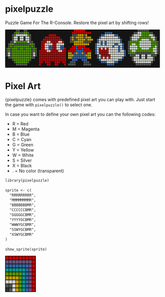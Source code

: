 # pixelpuzzle

Puzzle Game For The R-Console. Restore the pixel art by shifting rows!

<img src="man/figures/pixelpuzzle-allstars.png" alt="example pixel art" width="800">


# Pixel Art

{pixelpuzzle} comes with predefined pixel art you can play with. Just start the game with `pixelpuzzle()` to select one.

In case you want to define your own pixel art you can the following codes:

* R = Red
* M = Magenta
* B = Blue
* C = Cyan
* G = Green
* Y = Yellow
* W = White
* S = Silver
* X = Black
* . = No color (transparent)

```
library(pixelpuzzle)

sprite <- c(
  "RRRRRRRRR",
  "MMMMMMMMR",
  "BBBBBBBMR",
  "CCCCCCBMR",
  "GGGGGCBMR",
  "YYYYGCBMR",
  "WWWYGCBMR",
  "SSWYGCBMR",
  "XSWYGCBMR"
)

show_sprite(sprite)
```

<img src="man/figures/pixelpuzzle-defsprite.png" alt="define pixel art" width="100">
